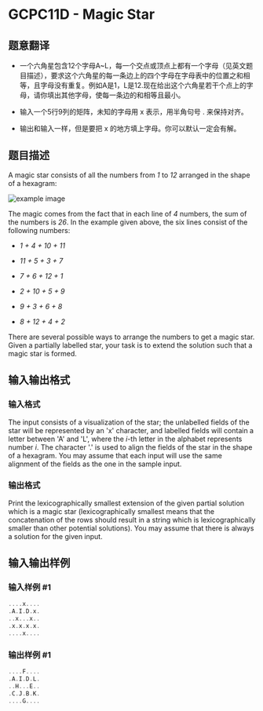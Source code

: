 # GCPC11D - Magic Star

## 题意翻译

- 一个六角星包含12个字母A~L，每一个交点或顶点上都有一个字母（见英文题目描述），要求这个六角星的每一条边上的四个字母在字母表中的位置之和相等，且字母没有重复。例如A是1，L是12.现在给出这个六角星若干个点上的字母，请你填出其他字母，使每一条边的和相等且最小。

- 输入一个5行9列的矩阵，未知的字母用 x 表示，用半角句号 . 来保持对齐。

- 输出和输入一样，但是要把 x 的地方填上字母。你可以默认一定会有解。

## 题目描述

A magic star consists of all the numbers from _1_ to _12_ arranged in the shape of a hexagram:

![example image](https://cdn.luogu.com.cn/upload/vjudge_pic/SP9120/3d20330b2ff74f8126e5b3ea9c38989226dcbc5a.png)

The magic comes from the fact that in each line of _4_ numbers, the sum of the numbers is _26_. In the example given above, the six lines consist of the following numbers:

- _1 + 4 + 10 + 11_

- _11 + 5 + 3 + 7_

- _7 + 6 + 12 + 1_

- _2 + 10 + 5 + 9_

- _9 + 3 + 6 + 8_

- _8 + 12 + 4 + 2_

There are several possible ways to arrange the numbers to get a magic star. Given a partially labelled star, your task is to extend the solution such that a magic star is formed.

## 输入输出格式

### 输入格式

The input consists of a visualization of the star; the unlabelled fields of the star will be represented by an 'x' character, and labelled fields will contain a letter between 'A' and 'L', where the _i_-th letter in the alphabet represents number _i_. The character '.' is used to align the fields of the star in the shape of a hexagram. You may assume that each input will use the same alignment of the fields as the one in the sample input.

### 输出格式

Print the lexicographically smallest extension of the given partial solution which is a magic star (lexicographically smallest means that the concatenation of the rows should result in a string which is lexicographically smaller than other potential solutions). You may assume that there is always a solution for the given input.

## 输入输出样例

### 输入样例 #1

```cpp
....x....
.A.I.D.x.
..x...x..
.x.x.x.x.
....x....
```


### 输出样例 #1

```cpp
....F....
.A.I.D.L.
..H...E..
.C.J.B.K.
....G....
```


